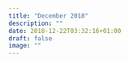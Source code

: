 ```yaml
---
title: "December 2018"
description: ""
date: 2018-12-22T03:32:16+01:00
draft: false
image: ""
---
```


